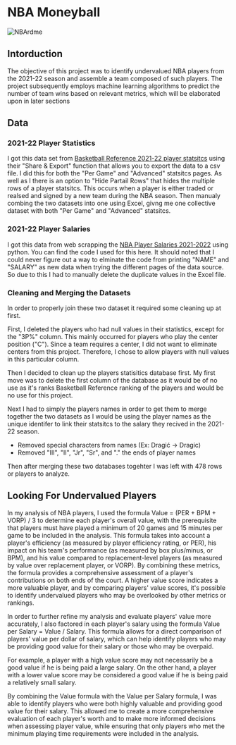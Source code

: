 # NBA Moneyball
![NBArdme](https://user-images.githubusercontent.com/83333358/227303726-1d76941f-0bc2-46e1-ab49-68d693e66896.jpg)

## Intorduction
The objective of this project was to identify undervalued NBA players from the 2021-22 season and assemble a team composed of such players. The project subsequently employs machine learning algorithms to predict the number of team wins based on relevant metrics, which will be elaborated upon in later sections

## Data
### 2021-22 Player Statistics
I got this data set from [Basketball Reference 2021-22 player statsitcs](https://www.basketball-reference.com/leagues/NBA_2022_per_game.html) using their "Share & Export" function that allows you to export the data to a csv file. I did this for both the "Per Game" and "Advanced" statsitcs pages. As well as I there is an option to "Hide Partail Rows" that hides the multiple rows of a player statsitcs. This occurs when a player is either traded or realsed and signed by a new team during the NBA season. Then manualy combing the two datasets into one using Excel, givng me one collective dataset with both "Per Game" and "Advanced" statsitcs.

### 2021-22 Player Salaries
I got this data from web scrapping the [NBA Player Salaries 2021-2022](https://hoopshype.com/salaries/players/2021-2022/) using python. You can find the code I used for this here. It should noted that I could never figure out a way to elminate the code from printing "NAME" and "SALARY" as new data when trying the different pages of the data source. So due to this I had to manually delete the duplicate values in the Excel file.

### Cleaning and Merging the Datasets
In order to properly join these two dataset it required some cleaning up at first.

First, I deleted the players who had null values in their statistics, except for the "3P%" column. This mainly occurred for players who play the center position ("C"). Since a team requires a center, I did not want to eliminate centers from this project. Therefore, I chose to allow players with null values in this particular column.

Then I decided to clean up the players statisitics database first. My first move was to delete the first column of the database as it would be of no use as it's ranks Basketball Reference ranking of the players and would be no use for this project.

Next I had to simply the players names in order to get them to merge together the two datasets as I would be using the player names as the unique identifer to link their statsitcs to the salary they recived in the 2021-22 season.
 - Removed special characters from names (Ex: Dragić -> Dragic)
 - Removed "III", "II", "Jr", "Sr", and "." the ends of player names

Then after merging these two databases togehter I was left with 478 rows or players to analyze.

## Looking For Undervalued Players
In my analysis of NBA players, I used the formula Value = (PER + BPM + VORP) / 3 to determine each player's overall value, with the prerequisite that players must have played a minimum of 20 games and 15 minutes per game to be included in the analysis. This formula takes into account a player's efficiency (as measured by player efficiency rating, or PER), his impact on his team's performance (as measured by box plus/minus, or BPM), and his value compared to replacement-level players (as measured by value over replacement player, or VORP). By combining these metrics, the formula provides a comprehensive assessment of a player's contributions on both ends of the court. A higher value score indicates a more valuable player, and by comparing players' value scores, it's possible to identify undervalued players who may be overlooked by other metrics or rankings.

In order to further refine my analysis and evaluate players' value more accurately, I also factored in each player's salary using the formula Value per Salary = Value / Salary. This formula allows for a direct comparison of players' value per dollar of salary, which can help identify players who may be providing good value for their salary or those who may be overpaid.

For example, a player with a high value score may not necessarily be a good value if he is being paid a large salary. On the other hand, a player with a lower value score may be considered a good value if he is being paid a relatively small salary.

By combining the Value formula with the Value per Salary formula, I was able to identify players who were both highly valuable and providing good value for their salary. This allowed me to create a more comprehensive evaluation of each player's worth and to make more informed decisions when assessing player value, while ensuring that only players who met the minimum playing time requirements were included in the analysis.

